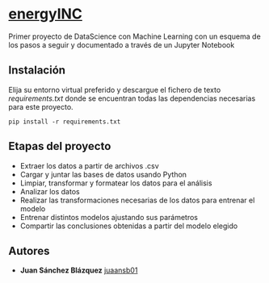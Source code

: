 #  [energyINC](https://github.com/juaansb01/energyINC/blob/main/Energy_inc.ipynb)
Primer proyecto de DataScience con Machine Learning con un esquema de los pasos a seguir y documentado a través de un Jupyter Notebook

## Instalación 
Elija su entorno virtual preferido y descargue el fichero de texto *requirements.txt* donde se encuentran todas las dependencias necesarias para este proyecto.
```
pip install -r requirements.txt
```
## Etapas del proyecto
* Extraer los datos a partir de archivos .csv
* Cargar y juntar las bases de datos usando Python
* Limpiar, transformar y formatear los datos para el análisis
* Analizar los datos
* Realizar las transformaciones necesarias de los datos para entrenar el modelo
* Entrenar distintos modelos ajustando sus parámetros
* Compartir las conclusiones obtenidas a partir del modelo elegido

## Autores
* **Juan Sánchez Blázquez** [juaansb01](https://github.com/juaansb01)
